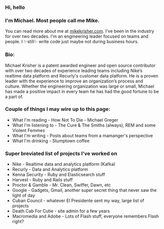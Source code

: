 ### Hi, hello

### I'm Michael. Most people call me Mike. 

You can read more about me at 
[mikekrisher.com](http://mikekrisher.com). I've been in the industry for over
two decades. I'm an engineering leader focused on teams and people. I ✨still✨ write 
code just maybe not during business hours.

### Bio:
Michael Krisher is a patent awarded engineer and open source contributor with
over two decades of experience leading teams including Nike’s realtime data
platform and Recurly's customer data platform. He is a proven leader with the
experience to improve an organization’s process and culture. Whether the
engineering organization was large or small, Michael has made a positive impact
in every team he has had the good fortune to be a part of.

### Couple of things I may wire up to this page:
- What I'm reading - How Not To Die - Michael Greger
- What I'm listening to - The Cure & The Smiths (always), REM and some Violent
  Femmes
- What I'm writing - Posts about teams from a mamanger's perspective
- What I'm drinking - Stumptown coffee

### Super breviated list of projects I've worked on
- Nike - Realtime data and analytics platform (Kafka)
- Recurly - Data and Analytics platform
- Kenna Security - Ruby and Elasticsearch stuff
- Harvest - Ruby and Rails stuff
- Proctor & Gamble - Mr. Clean, Swiffer, Dawn, etc
- Google - Gadgets, Gmail, another super secret thing that never saw the light of day
- Cuban Council - whatever El Presidente sent my way, large list of projects
- Death Cab For Cutie - site admin for a few years
- Macromedia and Adobe - Lots of Flash stuff, everyone remembers Flash right?

